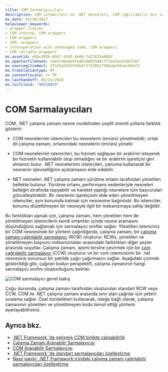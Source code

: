 ```yaml
---
title: COM Sarmalayıcıları
description: COM istemcileri ve .NET nesneleri, COM çağrılabilir bir sarmalayıcı ve çalışma zamanında çağrılabilir sarmalayıcı kullanılarak etkileşim kurar. CLR sarmalayıcıları otomatik olarak oluşturur.
ms.date: 03/30/2017
helpviewer_keywords:
- wrapper classes
- COM interop, COM wrappers
- COM wrappers
- COM, wrappers
- interoperation with unmanaged code, COM wrappers
- COM callable wrappers
ms.assetid: e56c485b-6b67-4345-8e66-fd21835a6092
ms.openlocfilehash: cde574be6d4fadb78805548cff1b42ee354bf36f
ms.sourcegitcommit: 27a15a55019f6b5f2733961738babe94aec0def3
ms.translationtype: MT
ms.contentlocale: tr-TR
ms.lasthandoff: 09/15/2020
ms.locfileid: "90558959"
---
```

# <a name="com-wrappers"></a>COM Sarmalayıcıları
COM, .NET çalışma zamanı nesne modelinden çeşitli önemli yollarla farklılık gösterir:  
  
- COM nesnelerinin istemcileri bu nesnelerin ömrünü yönetmelidir; ortak dil çalışma zamanı, ortamındaki nesnelerin ömrünü yönetir.  
  
- COM nesnelerinin istemcileri, bu hizmeti sağlayan bir arabirim isteyerek bir hizmetin kullanılabilir olup olmadığını ve bir arabirim işaretçisi geri almanızı bulur. .NET nesnelerinin istemcileri, yansıma kullanarak bir nesnenin işlevselliğinin açıklamasını elde edebilir.  
  
- NET nesneleri .NET çalışma zamanı yürütme ortamı tarafından yönetilen bellekte bulunur. Yürütme ortamı, performans nedenleriyle nesneleri belleğin etrafında taşıyabilir ve hareket yaptığı nesnelere tüm başvuruları güncelleştirebilir. Bir nesnenin işaretçisini elde eden yönetilmeyen istemciler, aynı konumda kalmak için nesnesine bağımlıdır. Bu istemciler, konumu düzeltilmeyen bir nesneyle ilgili bir mekanizmaya sahip değildir.  
  
 Bu farklılıkları aşmak için, çalışma zamanı, hem yönetilen hem de yönetilmeyen istemcilerin kendi ortamları içinde nesne aramasını düşündüğünü sağlamak için sarmalayıcı sınıflar sağlar. Yönetilen istemciniz bir COM nesnesinde bir yöntem çağırdığında, çalışma zamanı, bir [çalışma zamanı çağrılabilir sarmalayıcı](runtime-callable-wrapper.md) (RCW) oluşturur. RCWs, yönetilen ve yönetilmeyen başvuru mekanizmaları arasındaki farklılıkları diğer şeyler arasında soyutlar. Çalışma zamanı, işlemi tersine çevirmek için bir [com çağrılabilir sarmalayıcı](com-callable-wrapper.md) (CCW) oluşturur ve bir com istemcisinin bir .net nesnesine sorunsuz bir şekilde çağrı çağırmasını sağlar. Aşağıdaki çizimde gösterildiği gibi, çağıran kodun perspektifi, çalışma zamanının hangi sarmalayıcı sınıfını oluşturduğunu belirler.  
  
 ![COM sarmalayıcı genel bakış](./media/com-wrappers/bidirectional-com-overview.gif)  
  
 Çoğu durumda, çalışma zamanı tarafından oluşturulan standart RCW veya CCW, COM ile .NET çalışma zamanı arasında sınır alan çağrılar için yeterli sıralama sağlar. Özel öznitelikleri kullanarak, isteğe bağlı olarak, çalışma zamanının yönetilen ve yönetilmeyen kodu temsil ettiği yöntemi ayarlayabilirsiniz.  
  
## <a name="see-also"></a>Ayrıca bkz.

- [.NET Framework 'de gelişmiş COM birlikte çalışabilirlik](/previous-versions/dotnet/netframework-4.0/bd9cdfyx(v=vs.100))
- [Çalışma Zamanı Aranabilir Sarmalayıcısı](runtime-callable-wrapper.md)
- [COM Aranabilir Sarmalayıcısı](com-callable-wrapper.md)
- [.NET Framework 'de standart sarmalayıcıları özelleştirme](/previous-versions/dotnet/netframework-4.0/h7hx9abd(v=vs.100))
- [Nasıl yapılır: .NET Framework içindeki çalışma zamanı çağrılabilir sarmalayıcıları özelleştirme](/previous-versions/dotnet/netframework-4.0/56kh4hy7(v=vs.100))
